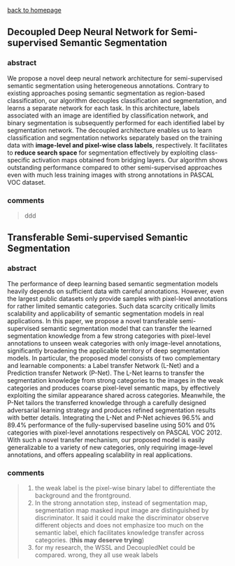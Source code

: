 
[back to homepage](https://viridyu.github.io/)

## Decoupled Deep Neural Network for Semi-supervised Semantic Segmentation

### abstract

We propose a novel deep neural network architecture for semi-supervised semantic segmentation using heterogeneous annotations. Contrary to existing approaches posing semantic segmentation as region-based classification, our algorithm decouples classification and segmentation, and learns a separate network for each task. In this architecture, labels associated with an image are identified by classification network, and binary segmentation is subsequently performed for each identified label by segmentation network. The decoupled architecture enables us to learn classification and segmentation networks separately based on the training data with **image-level and pixel-wise class labels**, respectively. It facilitates to **reduce search space** for segmentation effectively by exploiting class-specific activation maps obtained from bridging layers. Our algorithm shows outstanding performance compared to other semi-supervised approaches even with much less training images with strong annotations in PASCAL VOC dataset.

### comments
> ddd

## Transferable Semi-supervised Semantic Segmentation

### abstract

The performance of deep learning based semantic segmentation models heavily depends on sufficient data with careful annotations. However, even the largest public datasets only provide samples with pixel-level annotations for rather limited semantic categories. Such data scarcity critically limits scalability and applicability of semantic segmentation models in real applications. In this paper, we propose a novel transferable semi-supervised semantic segmentation model that can transfer the learned segmentation knowledge from a few strong categories with pixel-level annotations to unseen weak categories with only image-level annotations, significantly broadening the applicable territory of deep segmentation models. In particular, the proposed model consists of two complementary and learnable components: a Label transfer Network (L-Net) and a Prediction transfer Network (P-Net). The L-Net learns to transfer the segmentation knowledge from strong categories to the images in the weak categories and produces coarse pixel-level semantic maps, by effectively exploiting the similar appearance shared across categories. Meanwhile, the P-Net tailors the transferred knowledge through a carefully designed adversarial learning strategy and produces refined segmentation results with better details. Integrating the L-Net and P-Net achieves 96.5% and 89.4% performance of the fully-supervised baseline using 50% and 0% categories with pixel-level annotations respectively on PASCAL VOC 2012. With such a novel transfer mechanism, our proposed model is easily generalizable to a variety of new categories, only requiring image-level annotations, and offers appealing scalability in real applications.

### comments
> 1. the weak label is the pixel-wise binary label to differentiate the background and the frontground.
> 2. In the strong annotation step, instead of segmentation map, segmentation map masked input image are distinguished by discriminator. It said it could make the discriminator observe different objects and does not emphasize too much on the semantic label, ehich facilitates knowledge transfer across categories. (**this may deserve trying**)
> 3. for my research, the WSSL and DecoupledNet could be compared. wrong, they all use weak labels


